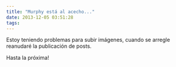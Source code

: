 ```yaml
---
title: "Murphy está al acecho..."
date: 2013-12-05 03:51:28
tags: 
---
```

Estoy teniendo problemas para subir imágenes, cuando se arregle reanudaré la publicación de posts.

Hasta la próxima!